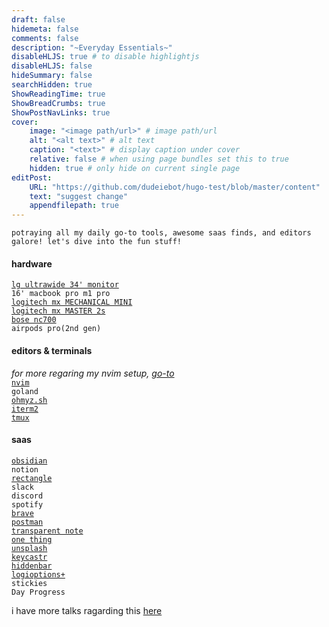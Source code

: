 ```yaml
---
draft: false
hidemeta: false
comments: false
description: "~Everyday Essentials~"
disableHLJS: true # to disable highlightjs
disableHLJS: false
hideSummary: false
searchHidden: true
ShowReadingTime: true
ShowBreadCrumbs: true
ShowPostNavLinks: true
cover:
    image: "<image path/url>" # image path/url
    alt: "<alt text>" # alt text
    caption: "<text>" # display caption under cover
    relative: false # when using page bundles set this to true
    hidden: true # only hide on current single page
editPost:
    URL: "https://github.com/dudeiebot/hugo-test/blob/master/content"
    text: "suggest change"
    appendfilepath: true 
---
```


 `potraying all my daily go-to tools, awesome saas finds, and editors galore! let's dive into the fun stuff!`

#### hardware  
[`lg ultrawide 34' monitor`](https://www.amazon.co.uk/LG-UltraWide-34WR50QC-compatible-Displayport/dp/B0CCFYGNMX?th=1)  
`16' macbook pro m1 pro`  
[`logitech mx MECHANICAL MINI`](https://www.logitech.com/en-us/products/keyboards/mx-mechanical-mini.920-010551.html)   
[`logitech mx MASTER 2s`](https://www.logitech.com/en-us/eol/mx-master-2s-mouse.910-005137.html)  
[`bose nc700`](https://www.bose.com/p/headphones/bose-noise-cancelling-headphones-700/NC700-HEADPHONEARN.html?dwvar_NC700-HEADPHONEARN_color=BLACK&quantity=1%5C  )  
`airpods pro(2nd gen)`


#### editors & terminals
 *for more regaring my nvim setup, [go-to]()*  <!-- dont forget to attach your setup link here -->  
[`nvim`](https://github.com/dudeiebot/nvim)  
`goland`  
[`ohmyz.sh`](https://ohmyz.sh)  
[`iterm2`](https://iterm2.com)  
[`tmux`](https://github.com/dudeiebot/dotall)

#### saas  
[`obsidian`](https://obsidian.md)  
`notion`  
[`rectangle`](https://rectangleapp.com/)  
`slack`  
`discord`  
`spotify`  
[`brave`](https://brave.com/download/)  
[`postman`](https://www.postman.com)  
[`transparent note`](https://apps.apple.com/us/app/transparent-notes/id974837912)  
[`one thing`](https://apps.apple.com/us/app/one-thing/id1604176982?mt=12)  
[`unsplash`](https://unsplash.com)  
[`keycastr`](https://github.com/keycastr/keycastr)  
[`hiddenbar`](https://apps.apple.com/us/app/hidden-bar/id1452453066?mt=12)  
[`logioptions+`](https://www.logitech.com/en-us/software/options.html)  
`stickies`  
`Day Progress`

i have more talks ragarding this [here](http://excel.ojo/journals/setup/)

